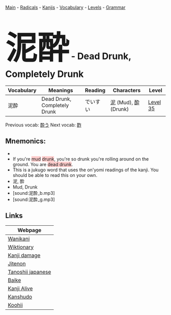 <style> bigfont {font-size: 100px}</style>
[Main](../README.md) -
[Radicals](../radicals.md) -
[Kanjis](../kanjis.md) -
[Vocabulary](../vocabulary.md) -
[Levels](../levels.md) -
[Grammar](../grammar.md)
# <bigfont> 泥酔</bigfont> - Dead Drunk, Completely Drunk 

| Vocabulary | Meanings | Reading | Characters | Level |
| --- | --- | --- | --- | --- |
| 泥酔 | Dead Drunk, Completely Drunk | でいすい |  [泥](../kanjis/泥.md) (Mud), [酔](../kanjis/酔.md) (Drunk) | [Level 35](../levels/wk_level35.md) |

Previous vocab: [酔う](酔う.md) Next vocab: [酢](酢.md) 

## Mnemonics:

* 
* If you're <span style="background-color:#ffcccb"> mud</span> <span style="background-color:#ffcccb"> drunk</span>, you're so drunk you're rolling around on the ground. You are <span style="background-color:#ffcccb"> dead drunk</span>.
* This is a jukugo word that uses the on'yomi readings of the kanji. You should be able to read this on your own.
* 泥, 酔
* Mud, Drunk
* [sound:泥酔_b.mp3]
* [sound:泥酔_g.mp3]


## Links 

| Webpage |
| --- |
| [Wanikani          ](https://www.wanikani.com/kanji/泥酔) |
| [Wiktionary        ](https://en.wiktionary.org/wiki/泥酔) |
| [Kanji damage      ](http://www.kanjidamage.com/kanji/search?utf8=✓&q=泥酔) |
| [Jitenon           ](https://jitenon.com/kanji/泥酔) |
| [Tanoshii japanese ](https://www.tanoshiijapanese.com/dictionary/kanji.cfm?k=泥酔) |
| [Baike             ](https://baike.baidu.com/item/泥酔) |
| [Kanji Alive       ](https://app.kanjialive.com/泥酔) |
| [Kanshudo          ](https://www.kanshudo.com/searchmn?q=泥酔) |
| [Koohii            ](https://kanji.koohii.com/study/kanji/泥酔) |
